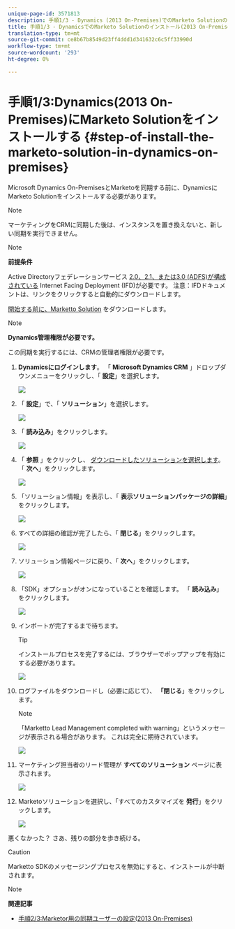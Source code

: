 ```yaml
---
unique-page-id: 3571813
description: 手順1/3 - Dynamics (2013 On-Premises)でのMarketo Solutionのインストール — Marketto Docs — 製品ドキュメント
title: 手順1/3 - DynamicsでのMarketo Solutionのインストール(2013 On-Premises)
translation-type: tm+mt
source-git-commit: ce8b67b8549d23ff4ddd1d341632c6c5ff33990d
workflow-type: tm+mt
source-wordcount: '293'
ht-degree: 0%

---
```



# 手順1/3:Dynamics(2013 On-Premises)にMarketo Solutionをインストールする {#step-of-install-the-marketo-solution-in-dynamics-on-premises}

Microsoft Dynamics On-PremisesとMarketoを同期する前に、DynamicsにMarketo Solutionをインストールする必要があります。

>[!NOTE]
>
>マーケティングをCRMに同期した後は、インスタンスを置き換えないと、新しい同期を実行できません。

>[!NOTE]
>
>**前提条件**
>
>Active Directoryフェデレーションサービス [2.0、2.1、または3.0 (ADFS)が構成されている](http://www.microsoft.com/en-us/download/confirmation.aspx?id=41701) Internet Facing Deployment [](https://msdn.microsoft.com/en-us/library/bb897402.aspx) (IFD)が必要です。 注意：IFDドキュメントは、リンクをクリックすると自動的にダウンロードします。
>
>[開始する前に、Marketto Solution](../../../../../product-docs/crm-sync/microsoft-dynamics-sync/sync-setup/download-the-marketo-lead-management-solution.md) をダウンロードします。

>[!NOTE]
>
>**Dynamics管理権限が必要です。**
>
>この同期を実行するには、CRMの管理者権限が必要です。

1. **Dynamicsにログインします**。 「 **Microsoft Dynamics CRM** 」ドロップダウンメニューをクリックし、「 **設定**」を選択します。

   ![](assets/image2014-12-11-10-3a39-3a41.png)

1. 「 **設定**」で、「 **ソリューション**」を選択します。

   ![](assets/image2014-12-11-10-3a39-3a51.png)

1. 「 **読み込み**」をクリックします。

   ![](assets/image2015-3-26-9-3a52-3a10.png)

1. 「 **参照** 」をクリックし、 [ダウンロードしたソリューションを選択します](../../../../../product-docs/crm-sync/microsoft-dynamics-sync/sync-setup/download-the-marketo-lead-management-solution.md)。 「 **次へ**」をクリックします。

   ![](assets/image2015-3-26-9-3a54-3a1.png)

1. 「ソリューション情報」を表示し、「 **表示ソリューションパッケージの詳細**」をクリックします。

   ![](assets/image2015-11-18-11-3a12-3a8.png)

1. すべての詳細の確認が完了したら、「 **閉じる**」をクリックします。

   ![](assets/image2015-10-9-14-3a57-3a3.png)

1. ソリューション情報ページに戻り、「 **次へ**」をクリックします。

   ![](assets/image2015-3-26-9-3a55-3a17.png)

1. 「SDK」オプションがオンになっていることを確認します。 「 **読み込み**」をクリックします。

   ![](assets/image2015-3-26-10-3a3-3a11.png)

1. インポートが完了するまで待ちます。

   >[!TIP]
   >
   >インストールプロセスを完了するには、ブラウザーでポップアップを有効にする必要があります。

   ![](assets/image2014-12-11-10-3a41-3a5.png)

1. ログファイルをダウンロードし（必要に応じて）、 **「閉じる**」をクリックします。

   >[!NOTE]
   >
   >「Marketto Lead Management completed with warning」というメッセージが表示される場合があります。 これは完全に期待されています。

   ![](assets/image2014-12-11-10-3a41-3a14.png)

1. マーケティング担当者のリード管理が **すべてのソリューション** ページに表示されます。

   ![](assets/image2015-3-26-10-3a1-3a21.png)

1. Marketoソリューションを選択し、「すべてのカスタマイズを **発行**」をクリックします。

   ![](assets/image2014-12-11-10-3a41-3a32.png)

悪くなかった？ さあ、残りの部分を歩き続ける。

>[!CAUTION]
>
>Marketto SDKのメッセージングプロセスを無効にすると、インストールが中断されます。

>[!NOTE]
>
>**関連記事**
>
>* [手順2/3:Marketor用の同期ユーザーの設定(2013 On-Premises)](step-2-of-3-configure.md)

>



